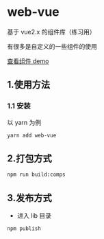 # web-vue

基于 vue2.x 的组件库（练习用）

有很多是自定义的一些组件的使用

[查看组件 demo](https://zhoubichuan.com/web-vue/senior/3.component/1.index.html)

## 1.使用方法

### 1.1 安装

以 yarn 为例

```sh
yarn add web-vue
```

## 2.打包方式

```sh
npm run build:comps
```

## 3.发布方式

- 进入 lib 目录

```sh
npm publish
```
